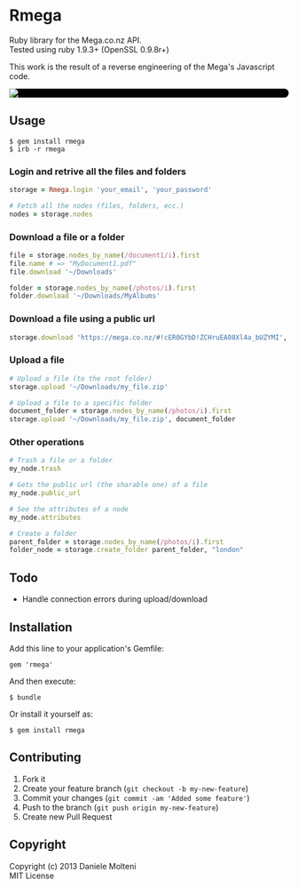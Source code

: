 # Rmega


Ruby library for the Mega.co.nz API.  
Tested using ruby 1.9.3+ (OpenSSL 0.9.8r+)

This work is the result of a reverse engineering of the Mega's Javascript code.


<div style="background-color: #000000; border-radius: 8px">
  <img src="https://eu.static.mega.co.nz/images/mega/logo.png" />
</div>


## Usage

    $ gem install rmega
    $ irb -r rmega

### Login and retrive all the files and folders

```ruby
storage = Rmega.login 'your_email', 'your_password'

# Fetch all the nodes (files, folders, ecc.)
nodes = storage.nodes
```


### Download a file or a folder

```ruby
file = storage.nodes_by_name(/document1/i).first
file.name # => "MyDocument1.pdf"
file.download '~/Downloads'

folder = storage.nodes_by_name(/photos/i).first
folder.download '~/Downloads/MyAlbums'
```


### Download a file using a public url

```ruby
storage.download 'https://mega.co.nz/#!cER0GYbD!ZCHruEA08Xl4a_bUZYMI', '~/Downloads'
```


### Upload a file

```ruby
# Upload a file (to the root folder)
storage.upload '~/Downloads/my_file.zip'

# Upload a file to a specific folder
document_folder = storage.nodes_by_name(/photos/i).first
storage.upload '~/Downloads/my_file.zip', document_folder
```

### Other operations

```ruby
# Trash a file or a folder
my_node.trash

# Gets the public url (the sharable one) of a file
my_node.public_url

# See the attributes of a node
my_node.attributes

# Create a folder
parent_folder = storage.nodes_by_name(/photos/i).first
folder_node = storage.create_folder parent_folder, "london"
```

## Todo

  * Handle connection errors during upload/download


## Installation

Add this line to your application's Gemfile:

    gem 'rmega'

And then execute:

    $ bundle

Or install it yourself as:

    $ gem install rmega


## Contributing

1. Fork it
2. Create your feature branch (`git checkout -b my-new-feature`)
3. Commit your changes (`git commit -am 'Added some feature'`)
4. Push to the branch (`git push origin my-new-feature`)
5. Create new Pull Request


## Copyright

Copyright (c) 2013 Daniele Molteni  
MIT License
